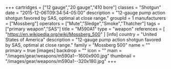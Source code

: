 +++
cartridges = ["12 gauge","20 gauge","410 bore"]
classes = "Shotgun"
date = "2015-12-06T09:34:54-05:00"
description = "12-gauge pump action shotgun favored by SAS, optimal at close range."
groupId = 1
manufacturers = ["Mossberg"]
operators = ["Mute","Sledge","Smoke","Thatcher"]
tags = ["primary weapon","SAS"]
title = "M590A1"
type = "weapon"
references = [
  "https://en.wikipedia.org/wiki/Mossberg_500"
]
[info]
  country = "United States of America"
  description = "12-gauge pump action shotgun favored by SAS, optimal at close range."
  family = "Mossberg 500"
  name = ""
  primary = true
[images]
  backdrop = ""
  icon = ""
  main = "/images/gear/weapons/m590a1--1600x900.jpg"
  thumbnail = "/images/gear/weapons/m590a1--320x180.jpg"
+++
